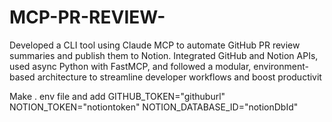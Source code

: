 # MCP-PR-REVIEW-
Developed a CLI tool using Claude MCP to automate GitHub PR review summaries and publish them to Notion. Integrated GitHub and Notion APIs, used async Python with FastMCP, and followed a modular, environment-based architecture to streamline developer workflows and boost productivit


Make . env file and add 
GITHUB_TOKEN="githuburl"
NOTION_TOKEN="notiontoken"
NOTION_DATABASE_ID="notionDbId"
